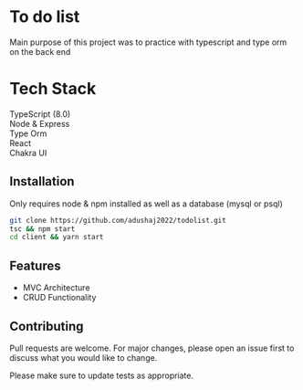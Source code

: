 # To do list

Main purpose of this project was to practice with typescript and type orm on the back end

# Tech Stack

TypeScript (8.0) <br>
Node & Express <br>
Type Orm <br>
React <br>
Chakra UI <br>

## Installation

Only requires node & npm installed as well as a database (mysql or psql)

```bash
git clone https://github.com/adushaj2022/todolist.git
tsc && npm start
cd client && yarn start
```

## Features
<ul>
  <li>MVC Architecture</li>
  <li>CRUD Functionality</li>
</ul>

## Contributing
Pull requests are welcome. For major changes, please open an issue first to discuss what you would like to change.

Please make sure to update tests as appropriate.
